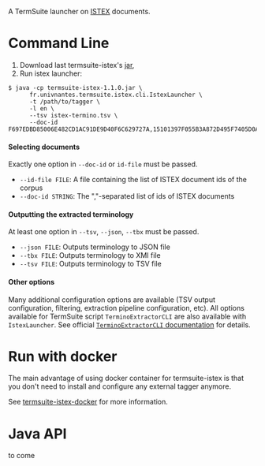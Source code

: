 A TermSuite launcher on [ISTEX](http://www.istex.fr/) documents.

# Command Line

 1. Download last termsuite-istex's [jar](https://search.maven.org/remotecontent?filepath=fr/univ-nantes/termsuite/termsuite-istex/1.1.0/termsuite-istex-1.1.0.jar),
 2. Run istex launcher:

```
$ java -cp termsuite-istex-1.1.0.jar \
      fr.univnantes.termsuite.istex.cli.IstexLauncher \
      -t /path/to/tagger \
      -l en \
      --tsv istex-termino.tsv \
      --doc-id F697EDBD85006E482CD1AC91DE9D40F6C629727A,15101397F055B3A872D495F7405D0A3F3E195E0F
```


#### Selecting documents

Exactly one option in `--doc-id` or `id-file` must be passed.

 - `--id-file FILE`: A file containing the list of ISTEX document ids of the corpus
 - `--doc-id STRING`: The ","-separated list of ids of ISTEX documents

#### Outputting the extracted terminology

At least one option in `--tsv`, `--json`, `--tbx` must be passed.

 - `--json FILE`: Outputs terminology to JSON file
 - `--tbx FILE`: Outputs terminology to XMI file
 - `--tsv FILE`: Outputs terminology to TSV file

#### Other options

Many additional configuration options are available (TSV output configuration, filtering, extraction pipeline configuration, etc). All options available for TermSuite script `TerminoExtractorCLI` are also available with `IstexLauncher`. See official [`TerminoExtractorCLI` documentation](https://termsuite.github.io/documentation/command-line-api/) for details.

# Run with docker

The main advantage of using docker container for termsuite-istex is that you don't
need to install and configure any external tagger anymore.

See [termsuite-istex-docker](https://github.com/termsuite/termsuite-istex-docker) for more information.

# Java API

to come
